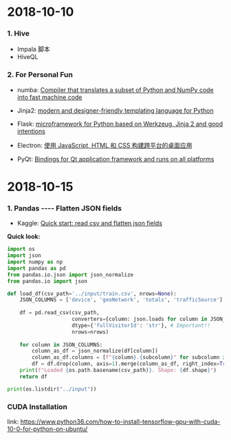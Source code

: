 # 2018-10-10

### 1. Hive

- Impala 脚本
- HiveQL



### 2. For Personal Fun

- numba: [Compiler that translates a subset of Python and NumPy code into fast machine code](http://numba.pydata.org/)
- Jinja2: [modern and designer-friendly templating language for Python](http://jinja.pocoo.org/docs/2.10/)
- Flask: [microframework for Python based on Werkzeug, Jinja 2 and good intentions](http://flask.pocoo.org/)

- Electron:  [使用 JavaScript, HTML 和 CSS 构建跨平台的桌面应用](https://electronjs.org/)
- PyQt: [Bindings for Qt application framework and runs on all platforms ](https://riverbankcomputing.com/software/pyqt/intro)





# 2018-10-15

### 1. Pandas ---- Flatten JSON fields

- Kaggle: [Quick start: read csv and flatten json fields](https://www.kaggle.com/julian3833/1-quick-start-read-csv-and-flatten-json-fields/notebook)

**Quick look:**

```python
import os
import json
import numpy as np
import pandas as pd
from pandas.io.json import json_normalize
from pandas.io import json

def load_df(csv_path='../input/train.csv', nrows=None):
    JSON_COLUMNS = ['device', 'geoNetwork', 'totals', 'trafficSource']
    
    df = pd.read_csv(csv_path, 
                     converters={column: json.loads for column in JSON_COLUMNS}, 
                     dtype={'fullVisitorId': 'str'}, # Important!!
                     nrows=nrows)
    
    for column in JSON_COLUMNS:
        column_as_df = json_normalize(df[column])
        column_as_df.columns = [f"{column}.{subcolumn}" for subcolumn in column_as_df.columns]
        df = df.drop(column, axis=1).merge(column_as_df, right_index=True, left_index=True)
    print(f"Loaded {os.path.basename(csv_path)}. Shape: {df.shape}")
    return df

print(os.listdir("../input"))
```

### CUDA Installation  
 link: https://www.python36.com/how-to-install-tensorflow-gpu-with-cuda-10-0-for-python-on-ubuntu/
